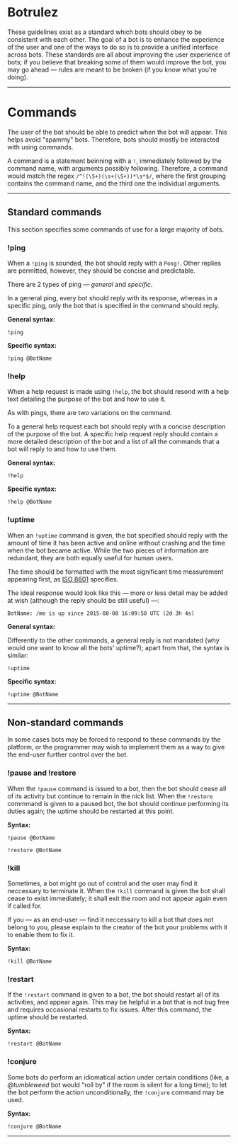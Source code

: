 # Botrulez

These guidelines exist as a standard which bots should obey to be consistent
with each other. The goal of a bot is to enhance the experience of the user
and one of the ways to do so is to provide a unified interface across bots.
These standards are all about improving the user experience of bots; if you
believe that breaking some of them would improve the bot, you may go ahead —
rules are meant to be broken (if you know what you're doing).

***

# Commands

The user of the bot should be able to predict when the bot will appear. This
helps avoid "spammy" bots. Therefore, bots should mostly be interacted with
using commands. 

A command is a statement beinning with a `!`, immediately followed by the
command name, with arguments possibly following. Therefore, a command would
match the regex `/^!(\S+)(\s+(\S+))*\s*$/`, where the first grouping contains
the command name, and the third one the individual arguments.

***

## Standard commands

This section specifies some commands of use for a large majority of bots.

### !ping
When a `!ping` is sounded, the bot should reply with a `Pong!`. Other replies
are permitted, however, they should be concise and predictable.

There are 2 types of ping — *general* and *specific*.

In a general ping, every bot should reply with its response, whereas in a
specific ping, only the bot that is specified in the command should reply.

**General syntax:**

    !ping

**Specific syntax:**

    !ping @BotName

### !help
When a help request is made using `!help`, the bot should resond with a help
text detailing the purpose of the bot and how to use it.

As with pings, there are two variations on the command.

To a general help request each bot should reply with a concise description of
the purpose of the bot. A specific help request reply should contain a more
detailed description of the bot and a list of all the commands that a bot
will reply to and how to use them.

**General syntax:**

    !help

**Specific syntax:**

    !help @BotName

### !uptime
When an `!uptime` command is given, the bot specified should reply with the
amount of time it has been active and online without crashing and the time
when the bot became active. While the two pieces of information are
redundant, they are both equally useful for human users.

The time should be formatted with the most significant time measurement
appearing first, as [ISO 8601](http://xkcd.com/1179/) specifies.

The ideal response would look like this — more or less detail may be added
at wish (although the reply should be still useful) —:

    BotName: /me is up since 2015-08-08 16:09:50 UTC (2d 3h 4s)

**General syntax:**

Differently to the other commands, a general reply is not mandated (why would
one want to know all the bots' uptime?); apart from that, the syntax is
similar:

    !uptime

**Specific syntax:**

    !uptime @BotName

***

## Non-standard commands

In some cases bots may be forced to respond to these commands by the platform,
or the programmer may wish to implement them as a way to give the end-user
further control over the bot.

### !pause and !restore
When the `!pause` command is issued to a bot, then the bot should cease all
of its activity but continue to remain in the nick list. When the `!restore`
commmand is given to a paused bot, the bot should continue performing its
duties again; the uptime should be restarted at this point.

**Syntax:**

    !pause @BotName

    !restore @BotName

### !kill
Sometimes, a bot might go out of control and the user may find it neccessary
to terminate it. When the `!kill` command is given the bot shall cease to
exist immediately; it shall exit the room and not appear again even if called
for.

If you — as an end-user — find it neccessary to kill a bot that does not
belong to you, please explain to the creator of the bot your problems with it
to enable them to fix it.

**Syntax:**

    !kill @BotName

### !restart
If the `!restart` command is given to a bot, the bot should restart all of
its activities, and appear again. This may be helpful in a bot that is not
bug free and requires occasional restarts to fix issues. After this command,
the uptime should be restarted.

**Syntax:**

    !restart @BotName

### !conjure
Some bots do perform an idiomatical action under certain conditions (like,
a *@tumbleweed* bot would "roll by" if the room is silent for a long time);
to let the bot perform the action unconditionally, the `!conjure` command
may be used.

**Syntax:**

    !conjure @BotName

***
